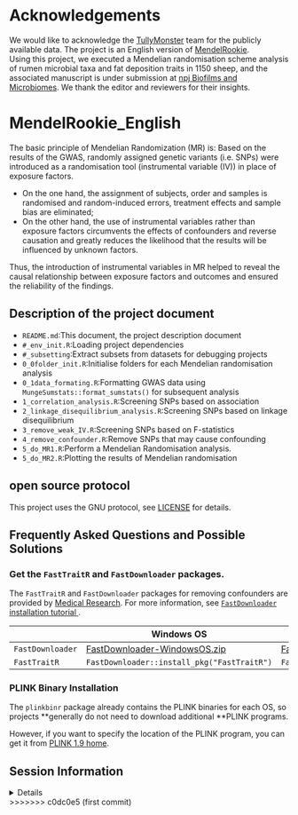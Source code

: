 # Acknowledgements              
We would like to acknowledge the [TullyMonster](https://github.com/TullyMonster) team for the publicly available data. The project is an English version of [MendelRookie](https://github.com/TullyMonster/MendelRookie).   
Using this project, we executed a Mendelian randomisation scheme analysis of rumen microbial taxa and fat deposition traits in 1150 sheep, and the associated manuscript is under submission at [npj Biofilms and Microbiomes](https://www.nature.com/npjbiofilms/). We thank the editor and reviewers for their insights. 

# MendelRookie_English

The basic principle of Mendelian Randomization (MR) is:
Based on the results of the GWAS, randomly assigned genetic variants (i.e. SNPs) were introduced as a randomisation tool (instrumental variable (IV)) in place of exposure factors.

- On the one hand, the assignment of subjects, order and samples is randomised and random-induced errors, treatment effects and sample bias are eliminated;
- On the other hand, the use of instrumental variables rather than exposure factors circumvents the effects of confounders and reverse causation and greatly reduces the likelihood that the results will be influenced by unknown factors.

Thus, the introduction of instrumental variables in MR helped to reveal the causal relationship between exposure factors and outcomes and ensured the reliability of the findings.

## Description of the project document

- `README.md`:This document, the project description document
- `#_env_init.R`:Loading project dependencies
- `#_subsetting`:Extract subsets from datasets for debugging projects
- `0_0folder_init.R`:Initialise folders for each Mendelian randomisation analysis
- `0_1data_formating.R`:Formatting GWAS data using `MungeSumstats::format_sumstats()` for subsequent analysis
- `1_correlation_analysis.R`:Screening SNPs based on association
- `2_linkage_disequilibrium_analysis.R`:Screening SNPs based on linkage disequilibrium
- `3_remove_weak_IV.R`:Screening SNPs based on F-statistics
- `4_remove_confounder.R`:Remove SNPs that may cause confounding
- `5_do_MR1.R`:Perform a Mendelian Randomisation analysis.
- `5_do_MR2.R`:Plotting the results of Mendelian randomisation

## open source protocol

This project uses the GNU protocol, see [LICENSE](https://github.com/TullyMonster/MendelRookie/blob/master/LICENSE) for details.

## Frequently Asked Questions and Possible Solutions

### Get the `FastTraitR` and `FastDownloader` packages.

The `FastTraitR` and `FastDownloader` packages for removing confounders are provided by [Medical Research](https://www.medicineitlab.com/).
For more information, see [`FastDownloader` installation tutorial
](https://flash0926.yuque.com/org-wiki-flash0926-kivyu0/otdnsb/tluzaguvye4t9l08).

|                  | Windows OS                                                         | Unix-like OS                                                                 |
|------------------|--------------------------------------------------------------------|------------------------------------------------------------------------------|
| `FastDownloader` | [FastDownloader-WindowsOS.zip](annex/FastDownloader-WindowsOS.zip) | [FastDownloader-Unix-likeOS.tar.gz](annex/FastDownloader-Unix-likeOS.tar.gz) |
| `FastTraitR`     | `FastDownloader::install_pkg("FastTraitR")`                        | `FastDownloader::install_pkg("FastTraitR")`                                  |

### PLINK Binary Installation

The `plinkbinr` package already contains the PLINK binaries for each OS, so projects **generally do not need to download additional **PLINK programs.

However, if you want to specify the location of the PLINK program, you can get it from [PLINK 1.9 home](https://www.cog-genomics.org/plink/).

## Session Information

<details>

```
R version 4.3.3 (2024-02-29 ucrt)
Platform: x86_64-w64-mingw32/x64 (64-bit)
Running under: Windows 8 x64 (build 9200)

Matrix products: default


locale:
[1] LC_COLLATE=Chinese (Simplified)_China.936 
[2] LC_CTYPE=Chinese (Simplified)_China.936   
[3] LC_MONETARY=Chinese (Simplified)_China.936
[4] LC_NUMERIC=C                              
[5] LC_TIME=Chinese (Simplified)_China.936    

time zone: Asia/Shanghai
tzcode source: internal

attached base packages:
[1] stats4    stats     graphics  grDevices utils     datasets 
[7] methods   base     

other attached packages:
 [1] GenomicFiles_1.38.0                     
 [2] BiocParallel_1.36.0                     
 [3] MungeSumstats_1.10.1                    
 [4] lubridate_1.9.3                         
 [5] forcats_1.0.0                           
 [6] stringr_1.5.1                           
 [7] purrr_1.0.2                             
 [8] readr_2.1.5                             
 [9] tibble_3.2.1                            
[10] tidyverse_2.0.0                         
[11] SNPlocs.Hsapiens.dbSNP155.GRCh38_0.99.24
[12] SNPlocs.Hsapiens.dbSNP155.GRCh37_0.99.24
[13] BSgenome_1.70.2                         
[14] rtracklayer_1.62.0                      
[15] BiocIO_1.12.0                           
[16] MRPRESSO_1.0                            
[17] FastTraitR_1.0.0                        
[18] FastDownloader_1.0.0                    
[19] plinkbinr_0.0.0.9000                    
[20] friendly2MR_0.2.0                       
[21] cowplot_1.1.3                           
[22] ggfunnel_0.1.0                          
[23] ggforestplot_0.1.0                      
[24] ggplot2_3.5.0                           
[25] LDlinkR_1.4.0                           
[26] MendelianRandomization_0.9.0            
[27] TwoSampleMR_0.5.11                      
[28] CMplot_4.5.1                            
[29] tidyr_1.3.1                             
[30] dplyr_1.1.4                             
[31] gwasglue_0.0.0.9000                     
[32] ieugwasr_0.2.2-9000                     
[33] gwasvcf_0.1.2                           
[34] VariantAnnotation_1.48.1                
[35] Rsamtools_2.18.0                        
[36] Biostrings_2.70.3                       
[37] XVector_0.42.0                          
[38] SummarizedExperiment_1.32.0             
[39] Biobase_2.62.0                          
[40] GenomicRanges_1.54.1                    
[41] GenomeInfoDb_1.38.8                     
[42] IRanges_2.36.0                          
[43] S4Vectors_0.40.2                        
[44] MatrixGenerics_1.14.0                   
[45] matrixStats_1.2.0                       
[46] BiocGenerics_0.48.1                     

loaded via a namespace (and not attached):
  [1] splines_4.3.3            later_1.3.2             
  [3] bitops_1.0-7             filelock_1.0.3          
  [5] R.oo_1.26.0              XML_3.99-0.16.1         
  [7] lifecycle_1.0.4          lattice_0.22-6          
  [9] MASS_7.3-60.0.1          backports_1.4.1         
 [11] magrittr_2.0.3           openxlsx_4.2.5.2        
 [13] plotly_4.10.4            rmarkdown_2.26          
 [15] yaml_2.3.8               remotes_2.5.0           
 [17] httpuv_1.6.15            zip_2.3.1               
 [19] sessioninfo_1.2.2        pkgbuild_1.4.4          
 [21] DBI_1.2.2                abind_1.4-5             
 [23] pkgload_1.3.4            zlibbioc_1.48.2         
 [25] R.utils_2.12.3           RCurl_1.98-1.14         
 [27] rappdirs_0.3.3           GenomeInfoDbData_1.2.11 
 [29] MatrixModels_0.5-3       codetools_0.2-20        
 [31] DelayedArray_0.28.0      xml2_1.3.6              
 [33] tidyselect_1.2.1         shape_1.4.6.1           
 [35] gmp_0.7-4                BiocFileCache_2.10.2    
 [37] GenomicAlignments_1.38.2 jsonlite_1.8.8          
 [39] ellipsis_0.3.2           survival_3.5-8          
 [41] iterators_1.0.14         foreach_1.5.2           
 [43] tools_4.3.3              progress_1.2.3          
 [45] Rcpp_1.0.12              glue_1.7.0              
 [47] SparseArray_1.2.4        xfun_0.43               
 [49] usethis_2.2.3            withr_3.0.0             
 [51] numDeriv_2016.8-1.1      BiocManager_1.30.22     
 [53] fastmap_1.1.1            fansi_1.0.6             
 [55] SparseM_1.81             digest_0.6.35           
 [57] timechange_0.3.0         R6_2.5.1                
 [59] mime_0.12                colorspace_2.1-0        
 [61] arrangements_1.1.9       biomaRt_2.58.2          
 [63] RSQLite_2.3.6            R.methodsS3_1.8.2       
 [65] utf8_1.2.4               generics_0.1.3          
 [67] data.table_1.15.4        robustbase_0.99-2       
 [69] prettyunits_1.2.0        httr_1.4.7              
 [71] htmlwidgets_1.6.4        S4Arrays_1.2.1          
 [73] pkgconfig_2.0.3          gtable_0.3.4            
 [75] blob_1.2.4               htmltools_0.5.8.1       
 [77] profvis_0.3.8            scales_1.3.0            
 [79] png_0.1-8                knitr_1.46              
 [81] tzdb_0.4.0               rjson_0.2.21            
 [83] curl_5.2.1               cachem_1.0.8            
 [85] parallel_4.3.3           miniUI_0.1.1.1          
 [87] AnnotationDbi_1.64.1     restfulr_0.0.15         
 [89] pillar_1.9.0             grid_4.3.3              
 [91] vctrs_0.6.5              urlchecker_1.0.1        
 [93] promises_1.3.0           dbplyr_2.5.0            
 [95] xtable_1.8-4             evaluate_0.23           
 [97] GenomicFeatures_1.54.4   cli_3.6.2               
 [99] compiler_4.3.3           rlang_1.1.3             
[101] crayon_1.5.2             fs_1.6.3                
[103] stringi_1.8.3            viridisLite_0.4.2       
[105] assertthat_0.2.1         munsell_0.5.1           
[107] lazyeval_0.2.2           devtools_2.4.5          
[109] glmnet_4.1-8             quantreg_5.97           
[111] Matrix_1.6-5             hms_1.1.3               
[113] bit64_4.0.5              KEGGREST_1.42.0         
[115] shiny_1.8.1.1            googleAuthR_2.0.1       
[117] iterpc_0.4.2             gargle_1.5.2            
[119] broom_1.0.5              memoise_2.0.1           
[121] DEoptimR_1.1-3           bit_4.0.5
```

</details>
>>>>>>> c0dc0e5 (first commit)
